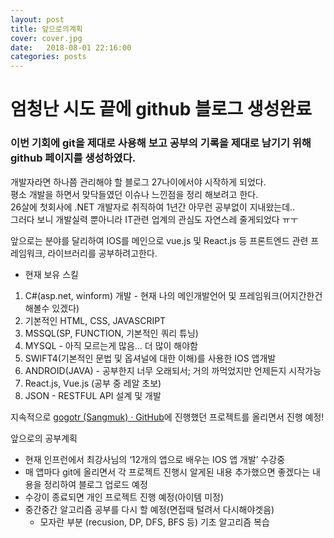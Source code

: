 ```yaml
---
layout: post
title: 앞으로의계획
cover: cover.jpg
date:   2018-08-01 22:16:00
categories: posts
---
```


# 엄청난 시도 끝에 github 블로그 생성완료
### 이번 기회에 git을 제대로 사용해 보고 공부의 기록을 제대로 남기기 위해 github 페이지를 생성하였다.

개발자라면 하나쯤 관리해야 할 블로그 27나이에서야 시작하게 되었다.<br/>
평소 개발을 하면서 맞닥들였던 이슈나 느낀점을 정리 해보려고 한다.<br/>
26살에 첫회사에 .NET 개발자로 취직하여 1년간 아무런 공부없이 지내왔는데..<br/>
그러다 보니 개발실력 뿐아니라 IT관련 업계의 관심도 자연스레 줄게되었다 ㅠㅜ<br/>

앞으로는 분야를 달리하여 IOS를 메인으로 vue.js 및 React.js 등 프론트엔드 관련 프레임워크, 라이브러리를 공부하려고한다.

* 현재 보유 스킬
1. C#(asp.net, winform) 개발 - 현재 나의 메인개발언어 및 프레임워크(어지간한건 해볼수 있겠다)
2. 기본적인 HTML, CSS, JAVASCRIPT
3. MSSQL(SP, FUNCTION, 기본적인 쿼리 튜닝)
4. MYSQL - 아직 모르는게 많음... 더 많이 해야함
5. SWIFT4(기본적인 문법 및 옵셔널에 대한 이해)를 사용한 IOS 앱개발
6. ANDROID(JAVA)  - 공부한지 너무 오래되서; 거의 까먹었지만 언제든지 시작가능
7. React.js, Vue.js (공부 중 레알 초보)
8. JSON - RESTFUL API 설계 및 개발

지속적으로 [gogotr (Sangmuk) · GitHub](https://github.com/gogotr)에 진행했던 프로젝트를 올리면서 진행 예정!

앞으로의 공부계획
 * 현재 인프런에서 최강사님의 ‘12개의 앱으로 배우는 IOS 앱 개발’ 수강중
 * 매 앱마다 git에 올리면서 각 프로젝트 진행시 알게된 내용 추가했으면 좋겠다는 내용을 정리하여 블로그 업로드 예정
 * 수강이 종료되면 개인 프로젝트 진행 예정(아이템 미정)
 * 중간중간 알고리즘 공부를 다시 할 예정(면접때 털려서 다시해야겟음)
	 * 모자란 부분 (recusion, DP, DFS, BFS 등) 기초 알고리즘 복습
